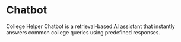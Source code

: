 # Chatbot
College Helper Chatbot is a retrieval-based AI assistant that instantly answers common college queries using predefined responses.
